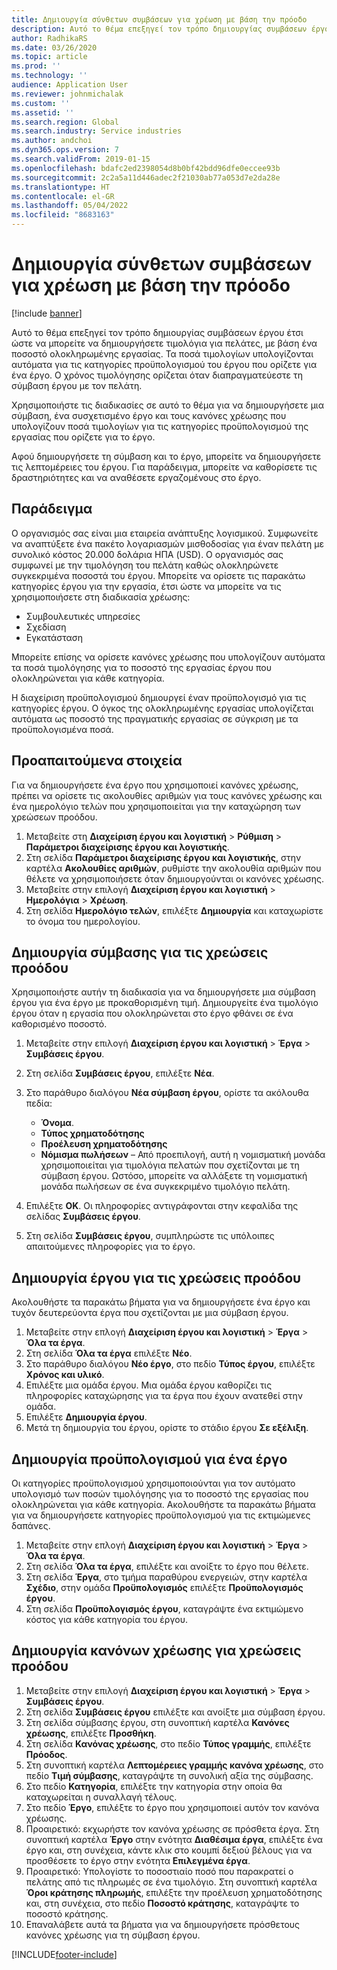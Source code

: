 ```yaml
---
title: Δημιουργία σύνθετων συμβάσεων για χρέωση με βάση την πρόοδο
description: Αυτό το θέμα επεξηγεί τον τρόπο δημιουργίας συμβάσεων έργου έτσι ώστε να μπορείτε να δημιουργήσετε τιμολόγια για πελάτες, με βάση ένα ποσοστό ολοκληρωμένης εργασίας.
author: RadhikaRS
ms.date: 03/26/2020
ms.topic: article
ms.prod: ''
ms.technology: ''
audience: Application User
ms.reviewer: johnmichalak
ms.custom: ''
ms.assetid: ''
ms.search.region: Global
ms.search.industry: Service industries
ms.author: andchoi
ms.dyn365.ops.version: 7
ms.search.validFrom: 2019-01-15
ms.openlocfilehash: bdafc2ed2398054d8b0bf42bdd96dfe0eccee93b
ms.sourcegitcommit: 2c2a5a11d446adec2f21030ab77a053d7e2da28e
ms.translationtype: HT
ms.contentlocale: el-GR
ms.lasthandoff: 05/04/2022
ms.locfileid: "8683163"
---
```

# <a name="create-advanced-contracts-for-billing-based-on-progress"></a>Δημιουργία σύνθετων συμβάσεων για χρέωση με βάση την πρόοδο
[!include [banner](../includes/banner.md)]

Αυτό το θέμα επεξηγεί τον τρόπο δημιουργίας συμβάσεων έργου έτσι ώστε να μπορείτε να δημιουργήσετε τιμολόγια για πελάτες, με βάση ένα ποσοστό ολοκληρωμένης εργασίας. Τα ποσά τιμολογίων υπολογίζονται αυτόματα για τις κατηγορίες προϋπολογισμού του έργου που ορίζετε για ένα έργο. Ο χρόνος τιμολόγησης ορίζεται όταν διαπραγματεύεστε τη σύμβαση έργου με τον πελάτη.

Χρησιμοποιήστε τις διαδικασίες σε αυτό το θέμα για να δημιουργήσετε μια σύμβαση, ένα συσχετισμένο έργο και τους κανόνες χρέωσης που υπολογίζουν ποσά τιμολογίων για τις κατηγορίες προϋπολογισμού της εργασίας που ορίζετε για το έργο.

Αφού δημιουργήσετε τη σύμβαση και το έργο, μπορείτε να δημιουργήσετε τις λεπτομέρειες του έργου. Για παράδειγμα, μπορείτε να καθορίσετε τις δραστηριότητες και να αναθέσετε εργαζομένους στο έργο.

## <a name="example"></a>Παράδειγμα

Ο οργανισμός σας είναι μια εταιρεία ανάπτυξης λογισμικού. Συμφωνείτε να αναπτύξετε ένα πακέτο λογαριασμών μισθοδοσίας για έναν πελάτη με συνολικό κόστος 20.000 δολάρια ΗΠΑ (USD). Ο οργανισμός σας συμφωνεί με την τιμολόγηση του πελάτη καθώς ολοκληρώνετε συγκεκριμένα ποσοστά του έργου. Μπορείτε να ορίσετε τις παρακάτω κατηγορίες έργου για την εργασία, έτσι ώστε να μπορείτε να τις χρησιμοποιήσετε στη διαδικασία χρέωσης:

- Συμβουλευτικές υπηρεσίες
- Σχεδίαση
- Εγκατάσταση

Μπορείτε επίσης να ορίσετε κανόνες χρέωσης που υπολογίζουν αυτόματα τα ποσά τιμολόγησης για το ποσοστό της εργασίας έργου που ολοκληρώνεται για κάθε κατηγορία.

Η διαχείριση προϋπολογισμού δημιουργεί έναν προϋπολογισμό για τις κατηγορίες έργου. Ο όγκος της ολοκληρωμένης εργασίας υπολογίζεται αυτόματα ως ποσοστό της πραγματικής εργασίας σε σύγκριση με τα προϋπολογισμένα ποσά.

## <a name="prerequisites"></a>Προαπαιτούμενα στοιχεία

Για να δημιουργήσετε ένα έργο που χρησιμοποιεί κανόνες χρέωσης, πρέπει να ορίσετε τις ακολουθίες αριθμών για τους κανόνες χρέωσης και ένα ημερολόγιο τελών που χρησιμοποιείται για την καταχώρηση των χρεώσεων προόδου.

1. Μεταβείτε στη **Διαχείριση έργου και λογιστική** \> **Ρύθμιση** \> **Παράμετροι διαχείρισης έργου και λογιστικής**.
2. Στη σελίδα **Παράμετροι διαχείρισης έργου και λογιστικής**, στην καρτέλα **Ακολουθίες αριθμών**, ρυθμίστε την ακολουθία αριθμών που θέλετε να χρησιμοποιήσετε όταν δημιουργούνται οι κανόνες χρέωσης.
3. Μεταβείτε στην επιλογή **Διαχείριση έργου και λογιστική** \> **Ημερολόγια** \> **Χρέωση**.
4. Στη σελίδα **Ημερολόγιο τελών**, επιλέξτε **Δημιουργία** και καταχωρίστε το όνομα του ημερολογίου.

## <a name="create-a-contract-for-progress-billings"></a>Δημιουργία σύμβασης για τις χρεώσεις προόδου

Χρησιμοποιήστε αυτήν τη διαδικασία για να δημιουργήσετε μια σύμβαση έργου για ένα έργο με προκαθορισμένη τιμή. Δημιουργείτε ένα τιμολόγιο έργου όταν η εργασία που ολοκληρώνεται στο έργο φθάνει σε ένα καθορισμένο ποσοστό.

1. Μεταβείτε στην επιλογή **Διαχείριση έργου και λογιστική** \> **Έργα** \> **Συμβάσεις έργου**.
2. Στη σελίδα **Συμβάσεις έργου**, επιλέξτε **Νέα**.
3. Στο παράθυρο διαλόγου **Νέα σύμβαση έργου**, ορίστε τα ακόλουθα πεδία:

    - **Όνομα**.
    - **Τύπος χρηματοδότησης**
    - **Προέλευση χρηματοδότησης**
    - **Νόμισμα πωλήσεων** – Από προεπιλογή, αυτή η νομισματική μονάδα χρησιμοποιείται για τιμολόγια πελατών που σχετίζονται με τη σύμβαση έργου. Ωστόσο, μπορείτε να αλλάξετε τη νομισματική μονάδα πωλήσεων σε ένα συγκεκριμένο τιμολόγιο πελάτη.

4. Επιλέξτε **OK**. Οι πληροφορίες αντιγράφονται στην κεφαλίδα της σελίδας **Συμβάσεις έργου**.
5. Στη σελίδα **Συμβάσεις έργου**, συμπληρώστε τις υπόλοιπες απαιτούμενες πληροφορίες για το έργο.

## <a name="create-a-project-for-progress-billings"></a>Δημιουργία έργου για τις χρεώσεις προόδου

Ακολουθήστε τα παρακάτω βήματα για να δημιουργήσετε ένα έργο και τυχόν δευτερεύοντα έργα που σχετίζονται με μια σύμβαση έργου.

1. Μεταβείτε στην επλογή **Διαχείριση έργου και λογιστική** \> **Έργα** \> **Όλα τα έργα**.
2. Στη σελίδα **Όλα τα έργα** επιλέξτε **Νέο**.
3. Στο παράθυρο διαλόγου **Νέο έργο**, στο πεδίο **Τύπος έργου**, επιλέξτε **Χρόνος και υλικό**.
4. Επιλέξτε μια ομάδα έργου. Μια ομάδα έργου καθορίζει τις πληροφορίες καταχώρησης για τα έργα που έχουν ανατεθεί στην ομάδα.
5. Επιλέξτε **Δημιουργία έργου**.
6. Μετά τη δημιουργία του έργου, ορίστε το στάδιο έργου **Σε εξέλιξη**.

## <a name="create-a-budget-for-a-project"></a>Δημιουργία προϋπολογισμού για ένα έργο

Οι κατηγορίες προϋπολογισμού χρησιμοποιούνται για τον αυτόματο υπολογισμό των ποσών τιμολόγησης για το ποσοστό της εργασίας που ολοκληρώνεται για κάθε κατηγορία. Ακολουθήστε τα παρακάτω βήματα για να δημιουργήσετε κατηγορίες προϋπολογισμού για τις εκτιμώμενες δαπάνες.

1. Μεταβείτε στην επλογή **Διαχείριση έργου και λογιστική** \> **Έργα** \> **Όλα τα έργα**.
2. Στη σελίδα **Όλα τα έργα**, επιλέξτε και ανοίξτε το έργο που θέλετε.
3. Στη σελίδα **Έργα**, στο τμήμα παραθύρου ενεργειών, στην καρτέλα **Σχέδιο**, στην ομάδα **Προϋπολογισμός** επιλέξτε **Προϋπολογισμός έργου**.
4. Στη σελίδα **Προϋπολογισμός έργου**, καταγράψτε ένα εκτιμώμενο κόστος για κάθε κατηγορία του έργου.

## <a name="create-billing-rules-for-progress-billings"></a>Δημιουργία κανόνων χρέωσης για χρεώσεις προόδου

1. Μεταβείτε στην επιλογή **Διαχείριση έργου και λογιστική** \> **Έργα** \> **Συμβάσεις έργου**.
2. Στη σελίδα **Συμβάσεις έργου** επιλέξτε και ανοίξτε μια σύμβαση έργου.
3. Στη σελίδα σύμβασης έργου, στη συνοπτική καρτέλα **Κανόνες χρέωσης**, επιλέξτε **Προσθήκη**.
4. Στη σελίδα **Κανόνας χρέωσης**, στο πεδίο **Τύπος γραμμής**, επιλέξτε **Πρόοδος**.
5. Στη συνοπτική καρτέλα **Λεπτομέρειες γραμμής κανόνα χρέωσης**, στο πεδίο **Τιμή σύμβασης**, καταγράψτε τη συνολική αξία της σύμβασης.
6. Στο πεδίο **Κατηγορία**, επιλέξτε την κατηγορία στην οποία θα καταχωρείται η συναλλαγή τέλους.
7. Στο πεδίο **Έργο**, επιλέξτε το έργο που χρησιμοποιεί αυτόν τον κανόνα χρέωσης.
8. Προαιρετικό: εκχωρήστε τον κανόνα χρέωσης σε πρόσθετα έργα. Στη συνοπτική καρτέλα **Έργο** στην ενότητα **Διαθέσιμα έργα**, επιλέξτε ένα έργο και, στη συνέχεια, κάντε κλικ στο κουμπί δεξιού βέλους για να προσθέσετε το έργο στην ενότητα **Επιλεγμένα έργα**.
9. Προαιρετικό: Υπολογίστε το ποσοστιαίο ποσό που παρακρατεί ο πελάτης από τις πληρωμές σε ένα τιμολόγιο. Στη συνοπτική καρτέλα **Όροι κράτησης πληρωμής**, επιλέξτε την προέλευση χρηματοδότησης και, στη συνέχεια, στο πεδίο **Ποσοστό κράτησης**, καταγράψτε το ποσοστό κράτησης.
10. Επαναλάβετε αυτά τα βήματα για να δημιουργήσετε πρόσθετους κανόνες χρέωσης για τη σύμβαση έργου.


[!INCLUDE[footer-include](../includes/footer-banner.md)]